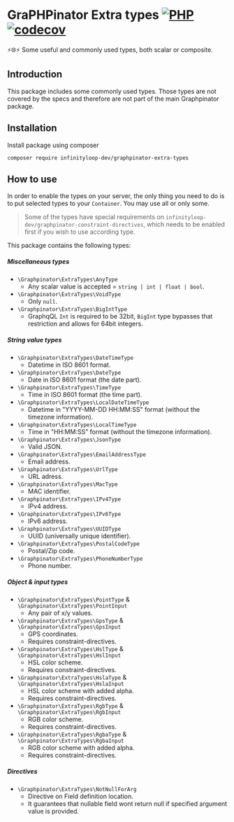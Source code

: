 # GraPHPinator Extra types [![PHP](https://github.com/infinityloop-dev/graphpinator-extra-types/workflows/PHP/badge.svg?branch=master)](https://github.com/infinityloop-dev/graphpinator-extra-types/actions?query=workflow%3APHP) [![codecov](https://codecov.io/gh/infinityloop-dev/graphpinator-extra-types/branch/master/graph/badge.svg)](https://codecov.io/gh/infinityloop-dev/graphpinator-extra-types)

:zap::globe_with_meridians::zap: Some useful and commonly used types, both scalar or composite.

## Introduction

This package includes some commonly used types. Those types are not covered by the specs and therefore are not part of the main Graphpinator package.

## Installation

Install package using composer

```composer require infinityloop-dev/graphpinator-extra-types```

## How to use

In order to enable the types on your server, the only thing you need to do is to put selected types to your `Container`. You may use all or only some.

> Some of the types have special requirements on `infinityloop-dev/graphpinator-constraint-directives`, which needs to be enabled first if you wish to use according type.

This package contains the following types:

##### Miscellaneous types

- `\Graphpinator\ExtraTypes\AnyType`
    - Any scalar value is accepted = `string | int | float | bool`.
- `\Graphpinator\ExtraTypes\VoidType`
    - Only `null`.
- `\Graphpinator\ExtraTypes\BigIntType`
    - GraphqQL `Int` is required to be 32bit, `BigInt` type bypasses that restriction and allows for 64bit integers.

##### String value types

- `\Graphpinator\ExtraTypes\DateTimeType`
    - Datetime in ISO 8601 format.
- `\Graphpinator\ExtraTypes\DateType`
    - Date in ISO 8601 format (the date part).
- `\Graphpinator\ExtraTypes\TimeType`
    - Time in ISO 8601 format (the time part).
- `\Graphpinator\ExtraTypes\LocalDateTimeType`
    - Datetime in "YYYY-MM-DD HH:MM:SS" format (without the timezone information).
- `\Graphpinator\ExtraTypes\LocalTimeType`
    - Time in "HH:MM:SS" format (without the timezone information).
- `\Graphpinator\ExtraTypes\JsonType`
    - Valid JSON.
- `\Graphpinator\ExtraTypes\EmailAddressType`
    - Email address.
- `\Graphpinator\ExtraTypes\UrlType`
    - URL adress.
- `\Graphpinator\ExtraTypes\MacType`
    - MAC identifier.
- `\Graphpinator\ExtraTypes\IPv4Type`
    - IPv4 address.
- `\Graphpinator\ExtraTypes\IPv6Type`
    - IPv6 address.
- `\Graphpinator\ExtraTypes\UUIDType`
    - UUID (universally unique identifier).
- `\Graphpinator\ExtraTypes\PostalCodeType`
    - Postal/Zip code.
- `\Graphpinator\ExtraTypes\PhoneNumberType`
    - Phone number.

##### Object & input types

- `\Graphpinator\ExtraTypes\PointType` & `\Graphpinator\ExtraTypes\PointInput`
    - Any pair of x/y values.
- `\Graphpinator\ExtraTypes\GpsType` & `\Graphpinator\ExtraTypes\GpsInput`
    - GPS coordinates.
    - Requires constraint-directives.
- `\Graphpinator\ExtraTypes\HslType` & `\Graphpinator\ExtraTypes\HslInput`
    - HSL color scheme.
    - Requires constraint-directives.
- `\Graphpinator\ExtraTypes\HslaType` & `\Graphpinator\ExtraTypes\HslaInput`
    - HSL color scheme with added alpha.
    - Requires constraint-directives.
- `\Graphpinator\ExtraTypes\RgbType` & `\Graphpinator\ExtraTypes\RgbInput`
    - RGB color scheme.
    - Requires constraint-directives.
- `\Graphpinator\ExtraTypes\RgbaType` & `\Graphpinator\ExtraTypes\RgbaInput`
    - RGB color scheme with added alpha.
    - Requires constraint-directives.

##### Directives

- `\Graphpinator\ExtraTypes\NotNullForArg`
    - Directive on Field definition location. 
    - It guarantees that nullable field wont return null if specified argument value is provided.
